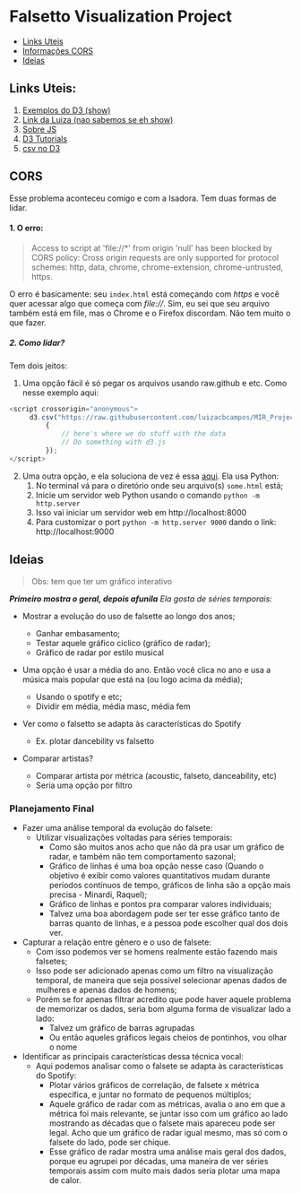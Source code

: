 # Falsetto Visualization Project

* [Links Uteis](#links-uteis)
* [Informações CORS](#cors)
* [Ideias](#ideias)

## Links Uteis:

1. [Exemplos do D3 (show)](https://github.com/richardadalton/d3examples)
1. [Link da Luiza (nao sabemos se eh show)](https://www.d3-graph-gallery.com/intro_d3js.html)
1. [Sobre JS](http://learnjsdata.com/getting_started.html)
1. [D3 Tutorials](https://github.com/d3/d3/wiki/Tutorials)
1. [csv no D3](https://charlesreid1.com/wiki/D3#Loading_Single_CSV_File)

## CORS

Esse problema aconteceu comigo e com a Isadora. Tem duas formas de lidar. 

#### 1. O erro:
> Access to script at 'file://*' from origin 'null' has been blocked by CORS policy: Cross origin requests are only supported for protocol schemes: http, data, chrome, chrome-extension, chrome-untrusted, https.

O erro é basicamente: seu `index.html` está começando com *https* e você quer acessar algo que começa com *file://*. Sim, eu sei que seu arquivo também está em file, mas o Chrome e o Firefox discordam. Não tem muito o que fazer. 

##### 2. Como lidar?

Tem dois jeitos:
1. Uma opção fácil é só pegar os arquivos usando raw.github e etc. Como nesse exemplo aqui:
```javascript
<script crossorigin="anonymous">
     d3.csv("https://raw.githubusercontent.com/luizacbcampos/MIR_Project/main/MIR/dataframe.csv", function(data)
         {
             // here's where we do stuff with the data
             // Do something with d3.js
         });
</script>
```
2. Uma outra opção, e ela soluciona de vez é essa [aqui](https://stackoverflow.com/a/21608670). Ela usa Python:
   1. No terminal vá para o diretório onde seu arquivo(s) `some.html` está;
   1. Inicie um servidor web Python usando o comando `python -m http.server`
   2. Isso vai iniciar um servidor web em http://localhost:8000
   3. Para customizar o port `python -m http.server 9000` dando o link: http://localhost:9000

## Ideias
> Obs: tem que ter um gráfico interativo

_**Primeiro mostra o geral, depois afunila**_ 
_Ela gosta de séries temporais:_

 - Mostrar a evolução do uso de falsette ao longo dos anos;
    - Ganhar embasamento;
    - Testar aquele gráfico ciclico (gráfico de radar);
    - Gráfico de radar por estilo musical

 - Uma opção é usar a média do ano. Então você clica no ano e usa a música mais popular que está na (ou logo acima da média);
    - Usando o spotify e etc; 
    - Dividir em média, média masc, média fem
- Ver como o falsetto se adapta às características do Spotify
    - Ex. plotar dancebility vs falsetto

- Comparar artistas? 
    - Comparar artista por métrica (acoustic, falseto, danceability, etc)
    - Seria uma opção por filtro
    
### Planejamento Final

- Fazer uma análise temporal da evolução do falsete:
     - Utilizar visualizações voltadas para séries temporais:
          - Como são muitos anos acho que não dá pra usar um gráfico de radar, e também não tem comportamento sazonal;
          - Gráfico de linhas é uma boa opção nesse caso (Quando o objetivo é exibir como valores quantitativos mudam durante períodos contínuos de tempo, gráficos de linha são a opção mais precisa - Minardi, Raquel);
          - Gráfico de linhas e pontos pra comparar valores individuais;
          - Talvez uma boa abordagem pode ser ter esse gráfico tanto de barras quanto de linhas, e a pessoa pode escolher qual dos dois ver.
 - Capturar a relação entre gênero e o uso de falsete:
     - Com isso podemos ver se homens realmente estão fazendo mais falsetes;
     - Isso pode ser adicionado apenas como um filtro na visualização temporal, de maneira que seja possível selecionar apenas dados de mulheres e apenas dados de homens;
     - Porém se for apenas filtrar acredito que pode haver aquele problema de memorizar os dados, seria bom alguma forma de visualizar lado a lado:
          - Talvez um gráfico de barras agrupadas 
          - Ou então aqueles gráficos legais cheios de pontinhos, vou olhar o nome
 - Identificar as principais características dessa técnica vocal:
     - Aqui podemos analisar como o falsete se adapta às características do Spotify:
          - Plotar vários gráficos de correlação, de falsete x métrica específica, e juntar no formato de pequenos múltiplos;
          - Aquele gráfico de radar com as métricas, avalia o ano em que a métrica foi mais relevante, se juntar isso com um gráfico ao lado mostrando as décadas que o falsete mais apareceu pode ser legal. Acho que um gráfico de radar igual mesmo, mas só com o falsete do lado, pode ser chique.
          - Esse gráfico de radar mostra uma análise mais geral dos dados, porque eu agrupei por décadas, uma maneira de ver séries temporais assim com muito mais dados seria plotar uma mapa de calor.
